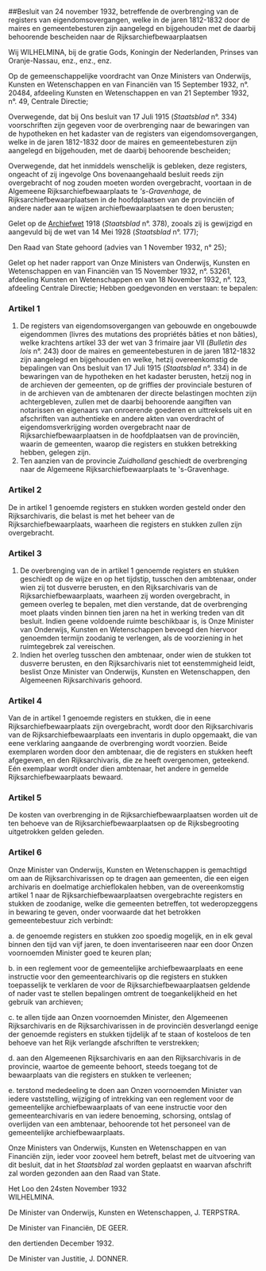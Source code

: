 <meta http-equiv='Content-Type' content='text/html; charset=utf-8' />

##Besluit van 24 november 1932, betreffende de overbrenging van de registers van eigendomsovergangen, welke in de jaren 1812-1832 door de maires en gemeentebesturen zijn aangelegd en bijgehouden met de daarbij behoorende bescheiden naar de Rijksarchiefbewaarplaatsen

Wij WILHELMINA, bij de gratie Gods, Koningin der Nederlanden, Prinses van Oranje-Nassau, enz., enz., enz.

Op de gemeenschappelijke voordracht van Onze Ministers van Onderwijs, Kunsten en Wetenschappen en van Financiën van 15 September 1932, n°. 20484, afdeeling Kunsten en Wetenschappen en van 21 September 1932, n°. 49, Centrale Directie;

Overwegende, dat bij Ons besluit van 17 Juli 1915 (*Staatsblad* n°. 334) voorschriften zijn gegeven voor de overbrenging naar de bewaringen van de hypotheken en het kadaster van de registers van eigendomsovergangen, welke in de jaren 1812-1832 door de maires en gemeentebesturen zijn aangelegd en bijgehouden, met de daarbij behoorende bescheiden;

Overwegende, dat het inmiddels wenschelijk is gebleken, deze registers, ongeacht of zij ingevolge Ons bovenaangehaald besluit reeds zijn overgebracht of nog zouden moeten worden overgebracht, voortaan in de Algemeene Rijksarchiefbewaarplaats te *'s-Gravenhage,* de Rijksarchiefbewaarplaatsen in de hoofdplaatsen van de provinciën of andere nader aan te wijzen archiefbewaarplaatsen te doen berusten;

Gelet op de [Archiefwet](../../../../../../../../../../wet/archiefwet/1995/BWBR0007376/README.md) 1918 (*Staatsblad* n°. 378), zooals zij is gewijzigd en aangevuld bij de wet van 14 Mei 1928 (*Staatsblad* n°. 177);

Den Raad van State gehoord (advies van 1 November 1932, n° 25);

Gelet op het nader rapport van Onze Ministers van Onderwijs, Kunsten en Wetenschappen en van Financiën van 15 November 1932, n°. 53261, afdeeling Kunsten en Wetenschappen en van 18 November 1932, n°. 123, afdeeling Centrale Directie;
Hebben goedgevonden en verstaan: te bepalen:    

### Artikel  1  

1.  De registers van eigendomsovergangen van gebouwde en ongebouwde eigendommen (livres des mutations des propriétés bâties et non bâties), welke krachtens artikel 33 der wet van 3 frimaire jaar VII (*Bulletin des lois* n°. 243) door de maires en gemeentebesturen in de jaren 1812-1832 zijn aangelegd en bijgehouden en welke, hetzij overeenkomstig de bepalingen van Ons besluit van 17 Juli 1915 (*Staatsblad* n°. 334) in de bewaringen van de hypotheken en het kadaster berusten, hetzij nog in de archieven der gemeenten, op de griffies der provinciale besturen of in de archieven van de ambtenaren der directe belastingen mochten zijn achtergebleven, zullen met de daarbij behoorende aangiften van notarissen en eigenaars van onroerende goederen en uittreksels uit en afschriften van authentieke en andere akten van overdracht of eigendomsverkrijging worden overgebracht naar de Rijksarchiefbewaarplaatsen in de hoofdplaatsen van de provinciën, waarin de gemeenten, waarop die registers en stukken betrekking hebben, gelegen zijn.   
2.  Ten aanzien van de provincie *Zuidholland* geschiedt de overbrenging naar de Algemeene Rijksarchiefbewaarplaats te 's-Gravenhage.   

### Artikel  2  

De in artikel 1 genoemde registers en stukken worden gesteld onder den Rijksarchivaris, die belast is met het beheer van de Rijksarchiefbewaarplaats, waarheen die registers en stukken zullen zijn overgebracht.  

### Artikel  3  

1.  De overbrenging van de in artikel 1 genoemde registers en stukken geschiedt op de wijze en op het tijdstip, tusschen den ambtenaar, onder wien zij tot dusverre berusten, en den Rijksarchivaris van de Rijksarchiefbewaarplaats, waarheen zij worden overgebracht, in gemeen overleg te bepalen, met dien verstande, dat de overbrenging moet plaats vinden binnen tien jaren na het in werking treden van dit besluit. Indien geene voldoende ruimte beschikbaar is, is Onze Minister van Onderwijs, Kunsten en Wetenschappen bevoegd den hiervoor genoemden termijn zoodanig te verlengen, als de voorziening in het ruimtegebrek zal vereischen.   
2.  Indien het overleg tusschen den ambtenaar, onder wien de stukken tot dusverre berusten, en den Rijksarchivaris niet tot eenstemmigheid leidt, beslist Onze Minister van Onderwijs, Kunsten en Wetenschappen, den Algemeenen Rijksarchivaris gehoord.   

### Artikel  4  

Van de in artikel 1 genoemde registers en stukken, die in eene Rijksarchiefbewaarplaats zijn overgebracht, wordt door den Rijksarchivaris van de Rijksarchiefbewaarplaats een inventaris in duplo opgemaakt, die van eene verklaring aangaande de overbrenging wordt voorzien. Beide exemplaren worden door den ambtenaar, die de registers en stukken heeft afgegeven, en den Rijksarchivaris, die ze heeft overgenomen, geteekend. Eén exemplaar wordt onder dien ambtenaar, het andere in gemelde Rijksarchiefbewaarplaats bewaard.  

### Artikel  5  

De kosten van overbrenging in de Rijksarchiefbewaarplaatsen worden uit de ten behoeve van de Rijksarchiefbewaarplaatsen op de Rijksbegrooting uitgetrokken gelden geleden.  

### Artikel  6  

Onze Minister van Onderwijs, Kunsten en Wetenschappen is gemachtigd om aan de Rijksarchivarissen op te dragen aan gemeenten, die een eigen archivaris en doelmatige archieflokalen hebben, van de overeenkomstig artikel 1 naar de Rijksarchiefbewaarplaatsen overgebrachte registers en stukken de zoodanige, welke die gemeenten betreffen, tot wederopzeggens in bewaring te geven, onder voorwaarde dat het betrokken gemeentebestuur zich verbindt: 

a. de genoemde registers en stukken zoo spoedig mogelijk, en in elk geval binnen den tijd van vijf jaren, te doen inventariseeren naar een door Onzen voornoemden Minister goed te keuren plan;  

b. in een reglement voor de gemeentelijke archiefbewaarplaats en eene instructie voor den gemeentearchivaris op die registers en stukken toepasselijk te verklaren de voor de Rijksarchiefbewaarplaatsen geldende of nader vast te stellen bepalingen omtrent de toegankelijkheid en het gebruik van archieven;  

c. te allen tijde aan Onzen voornoemden Minister, den Algemeenen Rijksarchivaris en de Rijksarchivarissen in de provinciën desverlangd eenige der genoemde registers en stukken tijdelijk af te staan of kosteloos de ten behoeve van het Rijk verlangde afschriften te verstrekken;  

d. aan den Algemeenen Rijksarchivaris en aan den Rijksarchivaris in de provincie, waartoe de gemeente behoort, steeds toegang tot de bewaarplaats van die registers en stukken te verleenen;  

e. terstond mededeeling te doen aan Onzen voornoemden Minister van iedere vaststelling, wijziging of intrekking van een reglement voor de gemeentelijke archiefbewaarplaats of van eene instructie voor den gemeentearchivaris en van iedere benoeming, schorsing, ontslag of overlijden van een ambtenaar, behoorende tot het personeel van de gemeentelijke archiefbewaarplaats.    

Onze Ministers van Onderwijs, Kunsten en Wetenschappen en van Financiën zijn, ieder voor zooveel hem betreft, belast met de uitvoering van dit besluit, dat in het *Staatsblad* zal worden geplaatst en waarvan afschrift zal worden gezonden aan den Raad van State.   

Het Loo 
den 24sten November 1932  
WILHELMINA.  

De Minister van Onderwijs, Kunsten en Wetenschappen, 
J. TERPSTRA.   

De Minister van Financiën, 
DE GEER.   

den dertienden December 1932. 

De Minister van Justitie, 
J. DONNER.    
